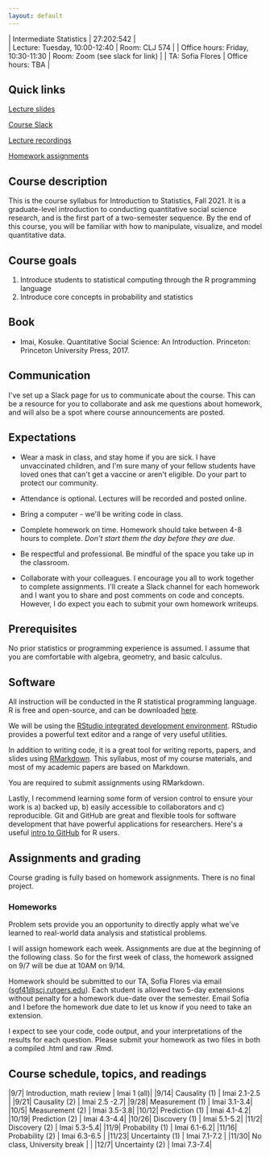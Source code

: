 ```yaml
---
layout: default
---
```


| Intermediate Statistics   | 27:202:542 |  
| Lecture: Tuesday, 10:00-12:40   | Room: CLJ 574 |
| Office hours: Friday, 10:30-11:30 | Room: Zoom (see slack for link) |
| TA: Sofia Flores | Office hours: TBA | 

## Quick links

[Lecture slides](https://github.com/f-edwards/intro_stats/tree/master/slides)

[Course Slack](https://introstatsfall2021.slack.com)

[Lecture recordings](https://www.youtube.com/user/frankalready)

[Homework assignments](https://github.com/f-edwards/intro_stats/tree/master/hw)

## Course description

This is the course syllabus for Introduction to Statistics, Fall 2021. It is a graduate-level introduction to conducting quantitative social science research, and is the first part of a two-semester sequence. By the end of this course, you will be familiar with how to manipulate, visualize, and model quantitative data.

## Course goals

1. Introduce students to statistical computing through the R programming language
2. Introduce core concepts in probability and statistics

## Book

- Imai, Kosuke. Quantitative Social Science: An Introduction. Princeton: Princeton University Press, 2017.

## Communication

I've set up a Slack page for us to communicate about the course. This can be a resource for you to collaborate and ask me questions about homework, and will also be a spot where course announcements are posted.

## Expectations

- Wear a mask in class, and stay home if you are sick. I have unvaccinated children, and I'm sure many of your fellow students have loved ones that can't get a vaccine or aren't eligible. Do your part to protect our community.

- Attendance is optional. Lectures will be recorded and posted online.

- Bring a computer - we'll be writing code in class.

- Complete homework on time. Homework should take between 4-8 hours to complete. *Don't start them the day before they are due.*

- Be respectful and professional. Be mindful of the space you take up in the classroom.

- Collaborate with your colleagues. I encourage you all to work together to complete assignments. I'll create a Slack channel for each homework and I want you to share and post comments on code and concepts. However, I do expect you each to submit your own homework writeups. 

## Prerequisites

No prior statistics or programming experience is assumed. I assume that you are comfortable with algebra, geometry, and basic calculus.

## Software

All instruction will be conducted in the R statistical programming language. R is free and open-source, and can be downloaded [here](https://cran.r-project.org/).

We will be using the [RStudio integrated development environment](https://www.rstudio.com/products/rstudio/download/). RStudio provides a powerful text editor and a range of very useful utilities. 

In addition to writing code, it is a great tool for writing reports, papers, and slides using [RMarkdown](https://rmarkdown.rstudio.com/lesson-1.html). This syllabus, most of my course materials, and most of my academic papers are based on Markdown. 

You are required to submit assignments using RMarkdown. 

Lastly, I recommend learning some form of version control to ensure your work is a) backed up, b) easily accessible to collaborators and c) reproducible. Git and GitHub are great and flexible tools for software development that have powerful applications for researchers. Here's a useful [intro to GitHub](https://happygitwithr.com/) for R users.

## Assignments and grading

Course grading is fully based on homework assignments. There is no final project.

### Homeworks

Problem sets provide you an opportunity to directly apply what we've learned to real-world data analysis and statistical problems. 

I will assign homework each week. Assignments are due at the beginning of the following class. So for the first week of class, the homework assigned on 9/7 will be due at 10AM on 9/14. 

Homework should be submitted to our TA, Sofia Flores via email (sgf41@scj.rutgers.edu). Each student is allowed two 5-day extensions without penalty for a homework due-date over the semester. Email Sofia and I before the homework due date to let us know if you need to take an extension.

I expect to see your code, code output, and your interpretations of the results for each question. Please submit your homework as two files in both a compiled .html and raw .Rmd.

## Course schedule, topics, and readings

|9/7| Introduction, math review | Imai 1 (all)|
|9/14| Causality (1) | Imai 2.1-2.5 |
|9/21| Causality (2) | Imai 2.5 -2.7| 
|9/28| Measurement (1) | Imai 3.1-3.4|
|10/5| Measurement (2) | Imai 3.5-3.8|
|10/12| Prediction (1) | Imai 4.1-4.2|
|10/19| Prediction (2) | Imai 4.3-4.4| 
|10/26| Discovery (1) | Imai 5.1-5.2|
|11/2| Discovery (2) | Imai 5.3-5.4|
|11/9| Probability (1) | Imai 6.1-6.2|
|11/16| Probability (2) | Imai 6.3-6.5 |
|11/23| Uncertainty (1) | Imai 7.1-7.2 | 
|11/30| No class, University break |  |
|12/7| Uncertainty (2) | Imai 7.3-7.4|


